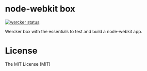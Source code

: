 node-webkit box
===============

[![wercker status](https://app.wercker.com/status/0d60996c0357639f4f5f1813e98b964c/m "wercker status")](https://app.wercker.com/project/bykey/0d60996c0357639f4f5f1813e98b964c)

Wercker box with the essentials to test and build a node-webkit app.

# License

The MIT License (MIT)
